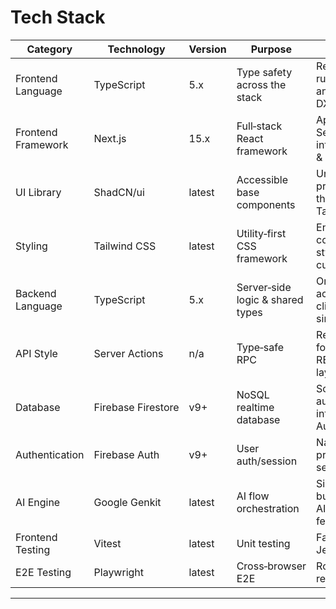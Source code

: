# Tech Stack

| Category           | Technology         | Version | Purpose                          | Rationale                                               |
| ------------------ | ------------------ | ------- | -------------------------------- | ------------------------------------------------------- |
| Frontend Language  | TypeScript         | 5.x     | Type safety across the stack     | Reduces runtime errors and improves DX                  |
| Frontend Framework | Next.js            | 15.x    | Full‑stack React framework       | App Router + Server Actions integrate front & back ends |
| UI Library         | ShadCN/ui          | latest  | Accessible base components       | Unstyled primitives easily themed with Tailwind         |
| Styling            | Tailwind CSS       | latest  | Utility‑first CSS framework      | Enables rapid, consistent styling without custom CSS    |
| Backend Language   | TypeScript         | 5.x     | Server‑side logic & shared types | One language across client/server simplifies dev        |
| API Style          | Server Actions     | n/a     | Type‑safe RPC                    | Removes need for separate REST/GraphQL layer            |
| Database           | Firebase Firestore | v9+     | NoSQL realtime database          | Scales automatically & integrates with Auth             |
| Authentication     | Firebase Auth      | v9+     | User auth/session                | Native Google provider, secure                          |
| AI Engine          | Google Genkit      | latest  | AI flow orchestration            | Simplifies building AI‑powered features                 |
| Frontend Testing   | Vitest             | latest  | Unit testing                     | Fast, Jest‑compatible                                   |
| E2E Testing        | Playwright         | latest  | Cross‑browser E2E                | Robust & reliable                                       |

---
